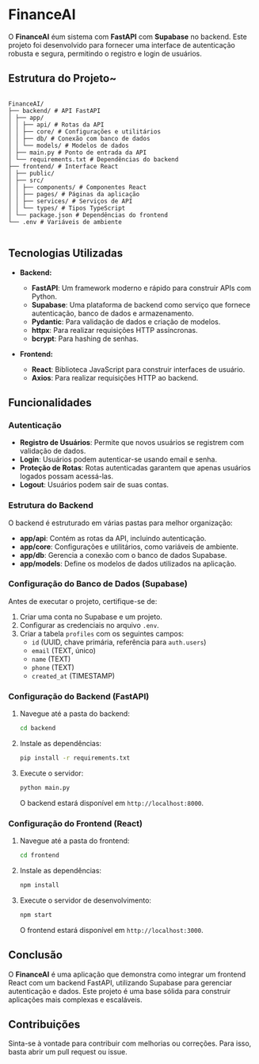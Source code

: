 # FinanceAI

O **FinanceAI** éum sistema com  **FastAPI** com **Supabase** no backend. Este projeto foi desenvolvido para fornecer uma interface de autenticação robusta e segura, permitindo o registro e login de usuários.

## Estrutura do Projeto~


   ```

 FinanceAI/
├── backend/ # API FastAPI
│ ├── app/
│ │ ├── api/ # Rotas da API
│ │ ├── core/ # Configurações e utilitários
│ │ ├── db/ # Conexão com banco de dados
│ │ └── models/ # Modelos de dados
│ ├── main.py # Ponto de entrada da API
│ └── requirements.txt # Dependências do backend
├── frontend/ # Interface React
│ ├── public/
│ ├── src/
│ │ ├── components/ # Componentes React
│ │ ├── pages/ # Páginas da aplicação
│ │ ├── services/ # Serviços de API
│ │ └── types/ # Tipos TypeScript
│ └── package.json # Dependências do frontend
└── .env # Variáveis de ambiente
  

   ```


## Tecnologias Utilizadas

- **Backend:**
  - **FastAPI**: Um framework moderno e rápido para construir APIs com Python.
  - **Supabase**: Uma plataforma de backend como serviço que fornece autenticação, banco de dados e armazenamento.
  - **Pydantic**: Para validação de dados e criação de modelos.
  - **httpx**: Para realizar requisições HTTP assíncronas.
  - **bcrypt**: Para hashing de senhas.

- **Frontend:**
  - **React**: Biblioteca JavaScript para construir interfaces de usuário.
  - **Axios**: Para realizar requisições HTTP ao backend.

## Funcionalidades

### Autenticação

- **Registro de Usuários**: Permite que novos usuários se registrem com validação de dados.
- **Login**: Usuários podem autenticar-se usando email e senha.
- **Proteção de Rotas**: Rotas autenticadas garantem que apenas usuários logados possam acessá-las.
- **Logout**: Usuários podem sair de suas contas.

### Estrutura do Backend

O backend é estruturado em várias pastas para melhor organização:

- **app/api**: Contém as rotas da API, incluindo autenticação.
- **app/core**: Configurações e utilitários, como variáveis de ambiente.
- **app/db**: Gerencia a conexão com o banco de dados Supabase.
- **app/models**: Define os modelos de dados utilizados na aplicação.

### Configuração do Banco de Dados (Supabase)

Antes de executar o projeto, certifique-se de:

1. Criar uma conta no Supabase e um projeto.
2. Configurar as credenciais no arquivo `.env`.
3. Criar a tabela `profiles` com os seguintes campos:
   - `id` (UUID, chave primária, referência para `auth.users`)
   - `email` (TEXT, único)
   - `name` (TEXT)
   - `phone` (TEXT)
   - `created_at` (TIMESTAMP)

### Configuração do Backend (FastAPI)

1. Navegue até a pasta do backend:
   ```bash
   cd backend
   ```

2. Instale as dependências:
   ```bash
   pip install -r requirements.txt
   ```

3. Execute o servidor:
   ```bash
   python main.py
   ```

   O backend estará disponível em `http://localhost:8000`.

### Configuração do Frontend (React)

1. Navegue até a pasta do frontend:
   ```bash
   cd frontend
   ```

2. Instale as dependências:
   ```bash
   npm install
   ```

3. Execute o servidor de desenvolvimento:
   ```bash
   npm start
   ```

   O frontend estará disponível em `http://localhost:3000`.

## Conclusão

O **FinanceAI** é uma aplicação que demonstra como integrar um frontend React com um backend FastAPI, utilizando Supabase para gerenciar autenticação e dados. Este projeto é uma base sólida para construir aplicações mais complexas e escaláveis.

## Contribuições

Sinta-se à vontade para contribuir com melhorias ou correções. Para isso, basta abrir um pull request ou issue.
